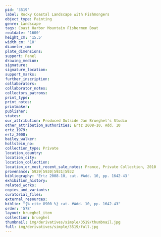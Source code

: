 ```yaml
---
pid: '3519'
label: Rocky Coastal Landscape with Fishmongers
object_type: Painting
genre: Landscape
tags: Coast Harbor Mountain Fishermen Boat
realdate: '1600'
height_cm: '15.5'
width_cm: '18'
diameter_cm: 
plate_dimensions: 
support: Panel
drawing_medium: 
signature: 
signature_location: 
support_marks: 
further_inscription: 
collaborators: 
collaborator_notes: 
collectors_patrons: 
print_type: 
print_notes: 
printmaker: 
publisher: 
states: 
our_attribution: Produced Outside Jan Brueghel's Studio
other_attribution_authorities: Ertz 2008-10, Add. 10
ertz_1979: 
ertz_2008: 
bailey_walker: 
hollstein_no: 
collection_type: Private
location_country: 
location_city: 
location_collection: 
location_or_most_recent_sale_notes: France, Private Collection, 2010
provenance: 5929|5930|5931|5932
bibliography: 'Ertz 2008-10, cat. #Add. 10, pp. 1642-43'
exhibition_history: 
related_works: 
copies_and_variants: 
curatorial_files: 
external_resources: 
biblio: "{% cite 8900 %} cat. #Add. 10, pp. 1642-43"
order: '578'
layout: brueghel_item
collection: brueghel
thumbnail: img/derivatives/simple/3519/thumbnail.jpg
full: img/derivatives/simple/3519/full.jpg
---
```

